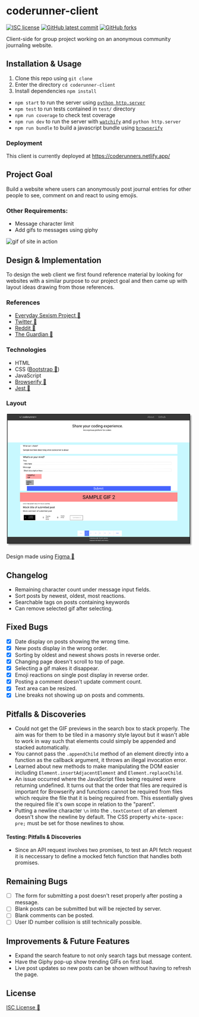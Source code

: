 # coderunner-client

<!-- badges -->
[![ISC license](https://img.shields.io/badge/License-ISC-blue.svg)](https://www.isc.org/licenses/)
[![GitHub latest commit](https://img.shields.io/github/last-commit/rxdvd/coderunner-client.svg)](https://github.com/rxdvd/coderunner-client/commit/)
[![GitHub forks](https://img.shields.io/github/forks/rxdvd/coderunner-client.svg)](https://github.com/rxdvd/coderunner-client)

Client-side for group project working on an anonymous community journaling website.

## Installation & Usage

1. Clone this repo using `git clone`
2. Enter the directory `cd coderunner-client`
3. Install dependencies `npm install`
   
* `npm start` to run the server using [`python http.server`](https://docs.python.org/3/library/http.server.html#http-server-cli)
* `npm test` to run tests contained in `test/` directory
* `npm run coverage` to check test coverage
* `npm run dev` to run the server with [`watchify`](https://www.npmjs.com/package/watchify) and `python http.server`
* `npm run bundle` to build a javascript bundle using [`browserify`](https://www.npmjs.com/package/browserify)

### Deployment

This client is currently deployed at https://coderunners.netlify.app/

## Project Goal

Build a website where users can anonymously post journal entries for other people to see, comment on and react to using emojis.

### Other Requirements:

* Message character limit
* Add gifs to messages using giphy

![gif of site in action](assets/hommer.gif)

## Design & Implementation

To design the web client we first found reference material by looking for websites with a similar purpose to our project goal and then came up with layout ideas drawing from those references.

### References

* [Everyday Sexism Project 🔗](https://everydaysexism.com/)
* [Twitter 🔗](https://twitter.com/)
* [Reddit 🔗](https://www.reddit.com/)
* [The Guardian 🔗](https://www.theguardian.com/)

### Technologies

* HTML
* CSS ([Bootstrap 🔗](https://getbootstrap.com/))
* JavaScript
* [Browserify 🔗](https://browserify.org/)
* [Jest 🔗](https://jestjs.io/)

### Layout

![Figma Design](assets/figma.png)

Design made using [Figma 🔗](https://www.figma.com/)

## Changelog

* Remaining character count under message input fields.
* Sort posts by newest, oldest, most reactions.
* Searchable tags on posts containing keywords
* Can remove selected gif after selecting.

## Fixed Bugs

- [x] Date display on posts showing the wrong time.
- [x] New posts display in the wrong order.
- [x] Sorting by oldest and newest shows posts in reverse order.
- [x] Changing page doesn't scroll to top of page.
- [x] Selecting a gif makes it disappear.
- [x] Emoji reactions on single post display in reverse order.
- [x] Posting a comment doesn't update comment count.
- [x] Text area can be resized.
- [x] Line breaks not showing up on posts and comments.

## Pitfalls & Discoveries

* Could not get the GIF previews in the search box to stack properly. The aim was for them to be tiled in a masonry style layout but it wasn't able to work in way such that elements could simply be appended and stacked automatically.
* You cannot pass the `.appendChild` method of an element directly into a function as the callback argument, it throws an illegal invocation error.
* Learned about new methods to make manipulating the DOM easier including `Element.insertAdjacentElement` and `Element.replaceChild`.
* An issue occurred where the JavaScript files being required were returning undefined. It turns out that the order that files are required is important for Browserify and functions cannot be required from files which require the file that it is being required from. This essentially gives the required file it's own scope in relation to the "parent".
* Putting a newline character `\n` into the `.textContent` of an element doesn't show the newline by default. The CSS property `white-space: pre;` must be set for those newlines to show.

#### Testing: Pitfalls & Discoveries

* Since an API request involves two promises, to test an API fetch request it is neccessary to define a mocked fetch function that handles both promises.

## Remaining Bugs

- [ ] The form for submitting a post doesn't reset properly after posting a message.
- [ ] Blank posts can be submitted but will be rejected by server.
- [ ] Blank comments can be posted.
- [ ] User ID number collision is still technically possible.

## Improvements & Future Features

* Expand the search feature to not only search tags but message content.
* Have the Giphy pop-up show trending GIFs on first load.
* Live post updates so new posts can be shown without having to refresh the page.

## License

[ISC License 🔗](https://www.isc.org/licenses/)
